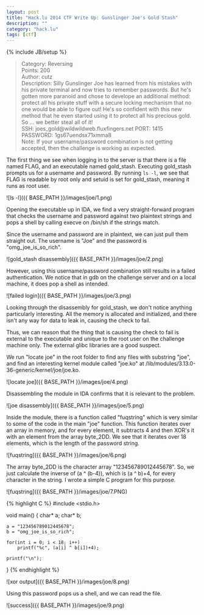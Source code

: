 ```yaml
---
layout: post
title: "Hack.lu 2014 CTF Write Up: Gunslinger Joe's Gold Stash"
description: ""
category: "hack.lu"
tags: [ctf]
---
```

{% include JB/setup %}

<blockquote>
Category: Reversing 
<br />
Points: 200 
<br />
Author: cutz 
<br />
Description: Silly Gunslinger Joe has learned from his mistakes with his private terminal and now tries to remember passwords. But he's gotten more paranoid and chose to develope an additional method: protect all his private stuff with a secure locking mechanism that no one would be able to figure out! He's so confident with this new method that he even started using it to protect all his precious gold. So … we better steal all of it!
<br />
SSH: joes_gold@wildwildweb.fluxfingers.net  PORT: 1415 
<br />
PASSWORD: 1gs67uendsx71xmma8    
<br />
Note: If your username/password combination is not getting accepted, then the challenge is working as expected.
</blockquote>

The first thing we see when logging in to the server is that there is a file named FLAG, and an executable named gold_stash. Executing gold_stash prompts us for a username and password. By running ```ls -l```, we see that FLAG is readable by root only and setuid is set for gold_stash, meaning it runs as root user. 

![ls -l]({{ BASE_PATH }}/images/joe/1.png)

Opening the executable up in IDA, we find a very straight-forward program that checks the username and password against two plaintext strings and pops a shell by calling execve on /bin/sh if the strings match.

Since the username and password are in plaintext, we can just pull them straight out. The username is "Joe" and the password is "omg_joe_is_so_rich". 

![gold_stash disassembly]({{ BASE_PATH }}/images/joe/2.png)


However, using this username/password combination still results in a failed authentication. We notice that in gdb on the challenge server and on a local machine, it does pop a shell as intended.

![failed login]({{ BASE_PATH }}/images/joe/3.png)

Looking through the disassembly for gold_stash, we don't notice anything particularly interesting. All the memory is allocated and initialized, and there isn't any way for data to leak in, causing the check to fail.

Thus, we can reason that the thing that is causing the check to fail is external to the executable and unique to the root user on the challenge machine only. The external glibc libraries are a good suspect.

We run "locate joe" in the root folder to find any files with substring "joe", and find an interesting kernel module called "joe.ko" at /lib/modules/3.13.0-36-generic/kernel/joe/joe.ko.

![locate joe]({{ BASE_PATH }}/images/joe/4.png)

Disassembling the module in IDA confirms that it is relevant to the problem.

![joe disassembly]({{ BASE_PATH }}/images/joe/5.png)

Inside the module, there is a function called "fuqstring" which is very similar to some of the code in the main "joe" function. This function iterates over an array in memory, and for every element, it subtracts 4 and then XOR's it with an element from the array byte_2DD. We see that it iterates over 18 elements, which is the length of the password string.

![fuqstring]({{ BASE_PATH }}/images/joe/6.png)

The array byte_2DD is the character array "123456789012445678". So, we just calculate the inverse of (a ^ (b-4)), which is (a ^ b)+4, for every character in the string. I wrote a simple C program for this purpose.

![fuqstring]({{ BASE_PATH }}/images/joe/7.PNG)

{% highlight C %}
#include <stdio.h>

void main()
{
    char* a;
    char* b;

    a = "123456789012445678";
    b = "omg_joe_is_so_rich";

    for(int i = 0; i < 18; i++)
        printf("%c", (a[i] ^ b[i])+4);

    printf("\n");
}
{% endhighlight %}

![xor output]({{ BASE_PATH }}/images/joe/8.png)

Using this password pops us a shell, and we can read the file.

![success]({{ BASE_PATH }}/images/joe/9.png)
